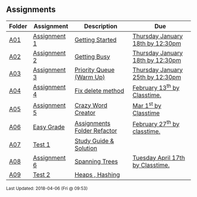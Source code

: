 ## Assignments
| Folder | Assignment | Description | Due|
 | ------------|------------|------------|------------|
 | [A01](https://github.com/rugbyprof/3013-Algorithms/tree/master/Assignments/A01) | [ Assignment 1 ](https://github.com/rugbyprof/3013-Algorithms/tree/master/Assignments/A01) | [ Getting Started](https://github.com/rugbyprof/3013-Algorithms/tree/master/Assignments/A01) | [Thursday January 18th by 12:30pm](https://github.com/rugbyprof/3013-Algorithms/tree/master/Assignments/A01) |
 | [A02](https://github.com/rugbyprof/3013-Algorithms/tree/master/Assignments/A02) | [ Assignment 2 ](https://github.com/rugbyprof/3013-Algorithms/tree/master/Assignments/A02) | [ Getting Busy](https://github.com/rugbyprof/3013-Algorithms/tree/master/Assignments/A02) | [Thursday January 18th by 12:30pm](https://github.com/rugbyprof/3013-Algorithms/tree/master/Assignments/A02) |
 | [A03](https://github.com/rugbyprof/3013-Algorithms/tree/master/Assignments/A03) | [ Assignment 3 ](https://github.com/rugbyprof/3013-Algorithms/tree/master/Assignments/A03) | [ Priority Queue (Warm Up)](https://github.com/rugbyprof/3013-Algorithms/tree/master/Assignments/A03) | [Thursday January 25th by 12:30pm](https://github.com/rugbyprof/3013-Algorithms/tree/master/Assignments/A03) |
 | [A04](https://github.com/rugbyprof/3013-Algorithms/tree/master/Assignments/A04) | [ Assignment 4 ](https://github.com/rugbyprof/3013-Algorithms/tree/master/Assignments/A04) | [ Fix delete method](https://github.com/rugbyprof/3013-Algorithms/tree/master/Assignments/A04) | [February 13<sup>th</sup> by Classtime.](https://github.com/rugbyprof/3013-Algorithms/tree/master/Assignments/A04) |
 | [A05](https://github.com/rugbyprof/3013-Algorithms/tree/master/Assignments/A05) | [ Assignment 5 ](https://github.com/rugbyprof/3013-Algorithms/tree/master/Assignments/A05) | [ Crazy Word Creator](https://github.com/rugbyprof/3013-Algorithms/tree/master/Assignments/A05) | [Mar 1<sup>st</sup> by Classtime](https://github.com/rugbyprof/3013-Algorithms/tree/master/Assignments/A05) |
 | [A06](https://github.com/rugbyprof/3013-Algorithms/tree/master/Assignments/A06) | [ Easy Grade ](https://github.com/rugbyprof/3013-Algorithms/tree/master/Assignments/A06) | [ Assignments Folder Refactor](https://github.com/rugbyprof/3013-Algorithms/tree/master/Assignments/A06) | [February 27<sup>th</sup> by classtime.](https://github.com/rugbyprof/3013-Algorithms/tree/master/Assignments/A06) |
 | [A07](https://github.com/rugbyprof/3013-Algorithms/tree/master/Assignments/A07) | [ Test 1 ](https://github.com/rugbyprof/3013-Algorithms/tree/master/Assignments/A07) | [ Study Guide & Solution](https://github.com/rugbyprof/3013-Algorithms/tree/master/Assignments/A07) |
 | [A08](https://github.com/rugbyprof/3013-Algorithms/tree/master/Assignments/A08) | [ Assignment 6 ](https://github.com/rugbyprof/3013-Algorithms/tree/master/Assignments/A08) | [ Spanning Trees](https://github.com/rugbyprof/3013-Algorithms/tree/master/Assignments/A08) | [Tuesday April 17th by Classtime.](https://github.com/rugbyprof/3013-Algorithms/tree/master/Assignments/A08) |
 | [A09](https://github.com/rugbyprof/3013-Algorithms/tree/master/Assignments/A09) | [ Test 2 ](https://github.com/rugbyprof/3013-Algorithms/tree/master/Assignments/A09) | [ Heaps , Hashing](https://github.com/rugbyprof/3013-Algorithms/tree/master/Assignments/A09) |

<sup>Last Updated: 2018-04-06 (Fri @ 09:53)</sup>